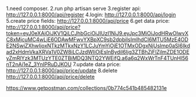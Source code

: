 1.need composer.
2.run php artisan serve
3.register api:
http://127.0.0.1:8000/api/register
4.login:
http://127.0.0.1:8000/api/login
5.create price fields:
http://127.0.0.1:8000/api/price
6.get data price:
http://127.0.0.1:8000/api/price?token=eyJ0eXAiOiJKV1QiLCJhbGciOiJIUzI1NiJ9.eyJpc3MiOiJodHRwOlwvXC8xMjcuMC4wLjE6ODAwMFwvYXBpXC9sb2dpbiIsImlhdCI6MTU5MzE4ODE2NSwiZXhwIjoxNTkzMTkxNzY1LCJuYmYiOjE1OTMxODgxNjUsImp0aSI6Ikdad2xHdmVkaXRVa1V0ZW8iLCJzdWIiOjEsInBydiI6Ijg3ZTBhZjFlZjlmZDE1ODEyZmRlYzk3MTUzYTE0ZTBiMDQ3NTQ2YWEifQ.a6a6q2WxWrTnF4TUnHl56nT2nAi1eZ_3YnIPRuDJKOU
7.update data price:
http://127.0.0.1:8000/api/price/update
8.delete
http://127.0.0.1:8000/api/price/delete


https://www.getpostman.com/collections/0b774c541b485482131e
